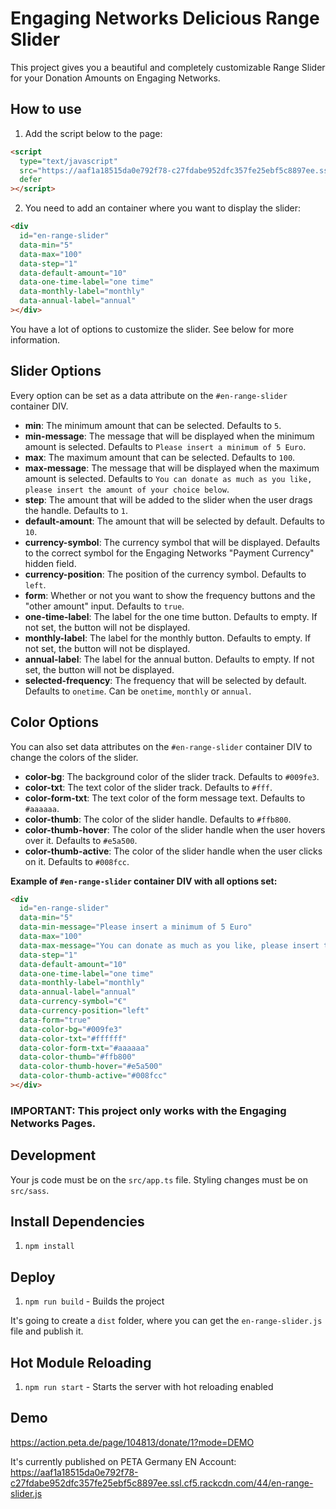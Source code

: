 # Engaging Networks Delicious Range Slider

This project gives you a beautiful and completely customizable Range Slider for your Donation Amounts on Engaging Networks.

## How to use

1. Add the script below to the page:

```html
<script
  type="text/javascript"
  src="https://aaf1a18515da0e792f78-c27fdabe952dfc357fe25ebf5c8897ee.ssl.cf5.rackcdn.com/44/en-range-slider.js"
  defer
></script>
```

2. You need to add an container where you want to display the slider:

```html
<div
  id="en-range-slider"
  data-min="5"
  data-max="100"
  data-step="1"
  data-default-amount="10"
  data-one-time-label="one time"
  data-monthly-label="monthly"
  data-annual-label="annual"
></div>
```

You have a lot of options to customize the slider. See below for more information.

## Slider Options

Every option can be set as a data attribute on the `#en-range-slider` container DIV.

- **min**: The minimum amount that can be selected. Defaults to `5`.
- **min-message**: The message that will be displayed when the minimum amount is selected. Defaults to `Please insert a minimum of 5 Euro`.
- **max**: The maximum amount that can be selected. Defaults to `100`.
- **max-message**: The message that will be displayed when the maximum amount is selected. Defaults to `You can donate as much as you like, please insert the amount of your choice below`.
- **step**: The amount that will be added to the slider when the user drags the handle. Defaults to `1`.
- **default-amount**: The amount that will be selected by default. Defaults to `10`.
- **currency-symbol**: The currency symbol that will be displayed. Defaults to the correct symbol for the Engaging Networks "Payment Currency" hidden field.
- **currency-position**: The position of the currency symbol. Defaults to `left`.
- **form**: Whether or not you want to show the frequency buttons and the "other amount" input. Defaults to `true`.
- **one-time-label**: The label for the one time button. Defaults to empty. If not set, the button will not be displayed.
- **monthly-label**: The label for the monthly button. Defaults to empty. If not set, the button will not be displayed.
- **annual-label**: The label for the annual button. Defaults to empty. If not set, the button will not be displayed.
- **selected-frequency**: The frequency that will be selected by default. Defaults to `onetime`. Can be `onetime`, `monthly` or `annual`.

## Color Options

You can also set data attributes on the `#en-range-slider` container DIV to change the colors of the slider.

- **color-bg**: The background color of the slider track. Defaults to `#009fe3`.
- **color-txt**: The text color of the slider track. Defaults to `#fff`.
- **color-form-txt**: The text color of the form message text. Defaults to `#aaaaaa`.
- **color-thumb**: The color of the slider handle. Defaults to `#ffb800`.
- **color-thumb-hover**: The color of the slider handle when the user hovers over it. Defaults to `#e5a500`.
- **color-thumb-active**: The color of the slider handle when the user clicks on it. Defaults to `#008fcc`.

**Example of `#en-range-slider` container DIV with all options set:**

```html
<div
  id="en-range-slider"
  data-min="5"
  data-min-message="Please insert a minimum of 5 Euro"
  data-max="100"
  data-max-message="You can donate as much as you like, please insert the amount of your choice below"
  data-step="1"
  data-default-amount="10"
  data-one-time-label="one time"
  data-monthly-label="monthly"
  data-annual-label="annual"
  data-currency-symbol="€"
  data-currency-position="left"
  data-form="true"
  data-color-bg="#009fe3"
  data-color-txt="#ffffff"
  data-color-form-txt="#aaaaaa"
  data-color-thumb="#ffb800"
  data-color-thumb-hover="#e5a500"
  data-color-thumb-active="#008fcc"
></div>
```

### IMPORTANT: This project only works with the Engaging Networks Pages.

## Development

Your js code must be on the `src/app.ts` file. Styling changes must be on `src/sass`.

## Install Dependencies

1. `npm install`

## Deploy

1. `npm run build` - Builds the project

It's going to create a `dist` folder, where you can get the `en-range-slider.js` file and publish it.

## Hot Module Reloading

1. `npm run start` - Starts the server with hot reloading enabled

## Demo

https://action.peta.de/page/104813/donate/1?mode=DEMO

It's currently published on PETA Germany EN Account:  
https://aaf1a18515da0e792f78-c27fdabe952dfc357fe25ebf5c8897ee.ssl.cf5.rackcdn.com/44/en-range-slider.js
